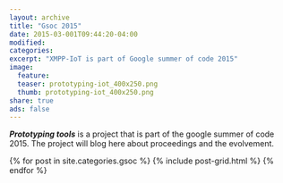 ```yaml
---
layout: archive
title: "Gsoc 2015"
date: 2015-03-001T09:44:20-04:00
modified:
categories: 
excerpt: "XMPP-IoT is part of Google summer of code 2015"
image:
  feature: 
  teaser: prototyping-iot_400x250.png
  thumb: prototyping-iot_400x250.png
share: true
ads: false
---
```

***Prototyping tools*** is a project that is part of the google summer of code 2015. The project will blog here about proceedings and the evolvement.  
<div class="tiles">
{% for post in site.categories.gsoc %}
  {% include post-grid.html %}
{% endfor %}
</div><!-- /.tiles -->
